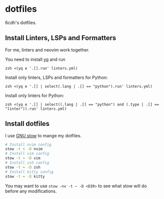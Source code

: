 # dotfiles

6cdh's dotfiles.

## Install Linters, LSPs and Formatters

For me, linters and neovim work together.

You need to install [yq](https://github.com/mikefarah/yq) and run

```shell
zsh <(yq e '.[].run' linters.yml)
```

Install only linters, LSPs and formatters for Python:

```
zsh <(yq e '.[] | select(.lang | .[] == "python").run' linters.yml)
```

Install only linters for Python:

```
zsh <(yq e '.[] | select((.lang | .[] == "python") and (.type | .[] == "linter")).run' linters.yml)
```

## Install dotfiles

I use [GNU stow](https://www.gnu.org/software/stow/) to mange my dotfiles.

```bash
# Install nvim config
stow -t ~ -D nvim
# Install vim config
stow -t ~ -D vim
# Install zsh config
stow -t ~ -D zsh
# Install kitty config
stow -t ~ -D kitty
```

You may want to use `stow -nv -t ~ -D <DIR>` to see what stow will do before any modifications.
